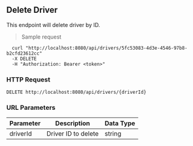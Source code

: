 ## Delete Driver
This endpoint will delete driver by ID.

> Sample request

```shell
  curl "http://localhost:8080/api/drivers/5fc53083-4d3e-4546-97b8-b2cfd23612cc"
  -X DELETE
  -H "Authorization: Bearer <token>"
```

### HTTP Request

`DELETE http://localhost:8080/api/drivers/{driverId}`

### URL Parameters

Parameter | Description | Data Type
--------- | ----------- | ---------
driverId | Driver ID to delete | string